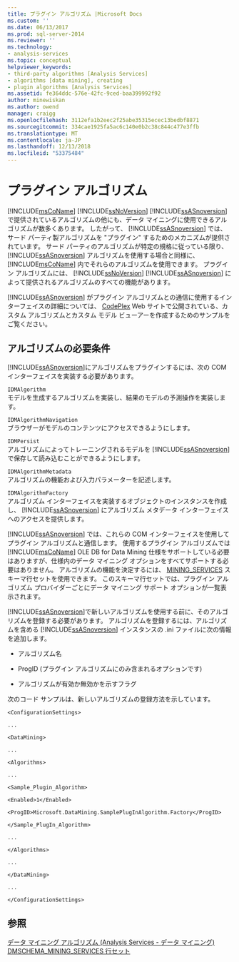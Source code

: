 ```yaml
---
title: プラグイン アルゴリズム |Microsoft Docs
ms.custom: ''
ms.date: 06/13/2017
ms.prod: sql-server-2014
ms.reviewer: ''
ms.technology:
- analysis-services
ms.topic: conceptual
helpviewer_keywords:
- third-party algorithms [Analysis Services]
- algorithms [data mining], creating
- plugin algorithms [Analysis Services]
ms.assetid: fe364ddc-576e-42fc-9ced-baa399992f92
author: minewiskan
ms.author: owend
manager: craigg
ms.openlocfilehash: 3112efa1b2eec2f25abe35315ecec13bedbf8871
ms.sourcegitcommit: 334cae1925fa5ac6c140e0b2c38c844c477e3ffb
ms.translationtype: MT
ms.contentlocale: ja-JP
ms.lasthandoff: 12/13/2018
ms.locfileid: "53375484"
---
```

# <a name="plugin-algorithms"></a>プラグイン アルゴリズム
   [!INCLUDE[msCoName](../../includes/msconame-md.md)] [!INCLUDE[ssNoVersion](../../includes/ssnoversion-md.md)] [!INCLUDE[ssASnoversion](../../includes/ssasnoversion-md.md)] で提供されているアルゴリズムの他にも、データ マイニングに使用できるアルゴリズムが数多くあります。 したがって、 [!INCLUDE[ssASnoversion](../../includes/ssasnoversion-md.md)] では、サード パーティ製アルゴリズムを "プラグイン" するためのメカニズムが提供されています。 サード パーティのアルゴリズムが特定の規格に従っている限り、 [!INCLUDE[ssASnoversion](../../includes/ssasnoversion-md.md)] アルゴリズムを使用する場合と同様に、 [!INCLUDE[msCoName](../../includes/msconame-md.md)] 内でそれらのアルゴリズムを使用できます。 プラグイン アルゴリズムには、 [!INCLUDE[ssNoVersion](../../includes/ssnoversion-md.md)] [!INCLUDE[ssASnoversion](../../includes/ssasnoversion-md.md)] によって提供されるアルゴリズムのすべての機能があります。  
  
 [!INCLUDE[ssASnoversion](../../includes/ssasnoversion-md.md)] がプラグイン アルゴリズムとの通信に使用するインターフェイスの詳細については、 [CodePlex](https://go.microsoft.com/fwlink/?LinkID=87843) Web サイトで公開されている、カスタム アルゴリズムとカスタム モデル ビューアーを作成するためのサンプルをご覧ください。  
  
## <a name="algorithm-requirements"></a>アルゴリズムの必要条件  
 [!INCLUDE[ssASnoversion](../../includes/ssasnoversion-md.md)]にアルゴリズムをプラグインするには、次の COM インターフェイスを実装する必要があります。  
  
 `IDMAlgorithm`  
 モデルを生成するアルゴリズムを実装し、結果のモデルの予測操作を実装します。  
  
 `IDMAlgorithmNavigation`  
 ブラウザーがモデルのコンテンツにアクセスできるようにします。  
  
 `IDMPersist`  
 アルゴリズムによってトレーニングされるモデルを [!INCLUDE[ssASnoversion](../../includes/ssasnoversion-md.md)]で保存して読み込むことができるようにします。  
  
 `IDMAlgorithmMetadata`  
 アルゴリズムの機能および入力パラメーターを記述します。  
  
 `IDMAlgorithmFactory`  
 アルゴリズム インターフェイスを実装するオブジェクトのインスタンスを作成し、 [!INCLUDE[ssASnoversion](../../includes/ssasnoversion-md.md)] にアルゴリズム メタデータ インターフェイスへのアクセスを提供します。  
  
 [!INCLUDE[ssASnoversion](../../includes/ssasnoversion-md.md)] では、これらの COM インターフェイスを使用してプラグイン アルゴリズムと通信します。 使用するプラグイン アルゴリズムでは [!INCLUDE[msCoName](../../includes/msconame-md.md)] OLE DB for Data Mining 仕様をサポートしている必要はありますが、仕様内のデータ マイニング オプションをすべてサポートする必要はありません。 アルゴリズムの機能を決定するには、 [MINING_SERVICES](https://docs.microsoft.com/bi-reference/schema-rowsets/data-mining/dmschema-mining-services-rowset) スキーマ行セットを使用できます。 このスキーマ行セットでは、プラグイン アルゴリズム プロバイダーごとにデータ マイニング サポート オプションが一覧表示されます。  
  
 [!INCLUDE[ssASnoversion](../../includes/ssasnoversion-md.md)]で新しいアルゴリズムを使用する前に、そのアルゴリズムを登録する必要があります。 アルゴリズムを登録するには、アルゴリズムを含める [!INCLUDE[ssASnoversion](../../includes/ssasnoversion-md.md)] インスタンスの .ini ファイルに次の情報を追加します。  
  
-   アルゴリズム名  
  
-   ProgID (プラグイン アルゴリズムにのみ含まれるオプションです)  
  
-   アルゴリズムが有効か無効かを示すフラグ  
  
 次のコード サンプルは、新しいアルゴリズムの登録方法を示しています。  
  
 `<ConfigurationSettings>`  
  
 `...`  
  
 `<DataMining>`  
  
 `...`  
  
 `<Algorithms>`  
  
 `...`  
  
 `<Sample_Plugin_Algorithm>`  
  
 `<Enabled>1</Enabled>`  
  
 `<ProgID>Microsoft.DataMining.SamplePlugInAlgorithm.Factory</ProgID>`  
  
 `</Sample_PlugIn_Algorithm>`  
  
 `...`  
  
 `</Algorithms>`  
  
 `...`  
  
 `</DataMining>`  
  
 `...`  
  
 `</ConfigurationSettings>`  
  
## <a name="see-also"></a>参照  
 [データ マイニング アルゴリズム &#40;Analysis Services - データ マイニング&#41;](data-mining-algorithms-analysis-services-data-mining.md)   
 [DMSCHEMA_MINING_SERVICES 行セット](https://docs.microsoft.com/bi-reference/schema-rowsets/data-mining/dmschema-mining-services-rowset)  
  
  

